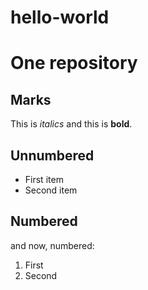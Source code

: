 # hello-world
# One repository

## Marks
This is _italics_ and this is **bold**.

## Unnumbered
* First item
* Second item

## Numbered
and now, numbered:

1. First
2. Second
